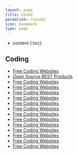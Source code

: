 ```yaml
---
layout: page
title: Saved
permalink: /saved/
icon: bookmark
type: page
---
```


* content
{:toc}

## Coding

* [Free Coding Websites](https://www.freecodecamp.org/news/coding-websites-where-you-can-learn-how-to-code-for-free/)
* [Open Source REST Products](https://dev.to/sm0ke/free-api-servers-open-source-rest-products-3nfm)
* [Free Coding Websites](https://www.freecodecamp.org/news/coding-websites-where-you-can-learn-how-to-code-for-free/)
* [Free Coding Websites](https://www.freecodecamp.org/news/coding-websites-where-you-can-learn-how-to-code-for-free/)
* [Free Coding Websites](https://www.freecodecamp.org/news/coding-websites-where-you-can-learn-how-to-code-for-free/)
* [Free Coding Websites](https://www.freecodecamp.org/news/coding-websites-where-you-can-learn-how-to-code-for-free/)
* [Free Coding Websites](https://www.freecodecamp.org/news/coding-websites-where-you-can-learn-how-to-code-for-free/)
* [Free Coding Websites](https://www.freecodecamp.org/news/coding-websites-where-you-can-learn-how-to-code-for-free/)
* [Free Coding Websites](https://www.freecodecamp.org/news/coding-websites-where-you-can-learn-how-to-code-for-free/)
* [Free Coding Websites](https://www.freecodecamp.org/news/coding-websites-where-you-can-learn-how-to-code-for-free/)
* [Free Coding Websites](https://www.freecodecamp.org/news/coding-websites-where-you-can-learn-how-to-code-for-free/)
* [Free Coding Websites](https://www.freecodecamp.org/news/coding-websites-where-you-can-learn-how-to-code-for-free/)
* [Free Coding Websites](https://www.freecodecamp.org/news/coding-websites-where-you-can-learn-how-to-code-for-free/)
* [Free Coding Websites](https://www.freecodecamp.org/news/coding-websites-where-you-can-learn-how-to-code-for-free/)
* [Free Coding Websites](https://www.freecodecamp.org/news/coding-websites-where-you-can-learn-how-to-code-for-free/)

